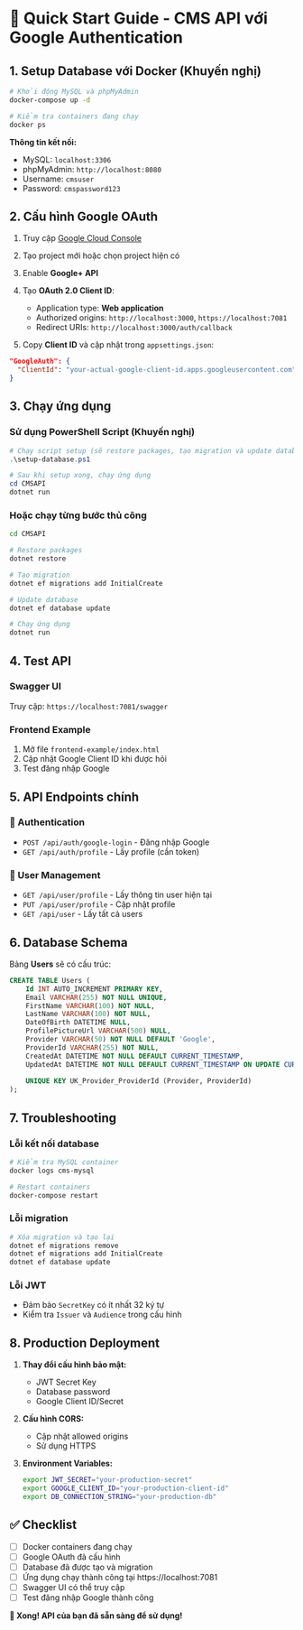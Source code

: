 # 🚀 Quick Start Guide - CMS API với Google Authentication

## 1. Setup Database với Docker (Khuyến nghị)

```bash
# Khởi động MySQL và phpMyAdmin
docker-compose up -d

# Kiểm tra containers đang chạy
docker ps
```

**Thông tin kết nối:**
- MySQL: `localhost:3306`
- phpMyAdmin: `http://localhost:8080`
- Username: `cmsuser`
- Password: `cmspassword123`

## 2. Cấu hình Google OAuth

1. Truy cập [Google Cloud Console](https://console.cloud.google.com/)
2. Tạo project mới hoặc chọn project hiện có
3. Enable **Google+ API**
4. Tạo **OAuth 2.0 Client ID**:
   - Application type: **Web application**
   - Authorized origins: `http://localhost:3000`, `https://localhost:7081`
   - Redirect URIs: `http://localhost:3000/auth/callback`

5. Copy **Client ID** và cập nhật trong `appsettings.json`:
```json
"GoogleAuth": {
  "ClientId": "your-actual-google-client-id.apps.googleusercontent.com"
}
```

## 3. Chạy ứng dụng

### Sử dụng PowerShell Script (Khuyến nghị)
```powershell
# Chạy script setup (sẽ restore packages, tạo migration và update database)
.\setup-database.ps1

# Sau khi setup xong, chạy ứng dụng
cd CMSAPI
dotnet run
```

### Hoặc chạy từng bước thủ công
```bash
cd CMSAPI

# Restore packages
dotnet restore

# Tạo migration
dotnet ef migrations add InitialCreate

# Update database
dotnet ef database update

# Chạy ứng dụng
dotnet run
```

## 4. Test API

### Swagger UI
Truy cập: `https://localhost:7081/swagger`

### Frontend Example
1. Mở file `frontend-example/index.html`
2. Cập nhật Google Client ID khi được hỏi
3. Test đăng nhập Google

## 5. API Endpoints chính

### 🔐 Authentication
- `POST /api/auth/google-login` - Đăng nhập Google
- `GET /api/auth/profile` - Lấy profile (cần token)

### 👤 User Management
- `GET /api/user/profile` - Lấy thông tin user hiện tại
- `PUT /api/user/profile` - Cập nhật profile
- `GET /api/user` - Lấy tất cả users

## 6. Database Schema

Bảng **Users** sẽ có cấu trúc:
```sql
CREATE TABLE Users (
    Id INT AUTO_INCREMENT PRIMARY KEY,
    Email VARCHAR(255) NOT NULL UNIQUE,
    FirstName VARCHAR(100) NOT NULL,
    LastName VARCHAR(100) NOT NULL,
    DateOfBirth DATETIME NULL,
    ProfilePictureUrl VARCHAR(500) NULL,
    Provider VARCHAR(50) NOT NULL DEFAULT 'Google',
    ProviderId VARCHAR(255) NOT NULL,
    CreatedAt DATETIME NOT NULL DEFAULT CURRENT_TIMESTAMP,
    UpdatedAt DATETIME NOT NULL DEFAULT CURRENT_TIMESTAMP ON UPDATE CURRENT_TIMESTAMP,
    
    UNIQUE KEY UK_Provider_ProviderId (Provider, ProviderId)
);
```

## 7. Troubleshooting

### Lỗi kết nối database
```bash
# Kiểm tra MySQL container
docker logs cms-mysql

# Restart containers
docker-compose restart
```

### Lỗi migration
```bash
# Xóa migration và tạo lại
dotnet ef migrations remove
dotnet ef migrations add InitialCreate
dotnet ef database update
```

### Lỗi JWT
- Đảm bảo `SecretKey` có ít nhất 32 ký tự
- Kiểm tra `Issuer` và `Audience` trong cấu hình

## 8. Production Deployment

1. **Thay đổi cấu hình bảo mật:**
   - JWT Secret Key
   - Database password
   - Google Client ID/Secret

2. **Cấu hình CORS:**
   - Cập nhật allowed origins
   - Sử dụng HTTPS

3. **Environment Variables:**
   ```bash
   export JWT_SECRET="your-production-secret"
   export GOOGLE_CLIENT_ID="your-production-client-id"
   export DB_CONNECTION_STRING="your-production-db"
   ```

## ✅ Checklist

- [ ] Docker containers đang chạy
- [ ] Google OAuth đã cấu hình
- [ ] Database đã được tạo và migration
- [ ] Ứng dụng chạy thành công tại https://localhost:7081
- [ ] Swagger UI có thể truy cập
- [ ] Test đăng nhập Google thành công

**🎉 Xong! API của bạn đã sẵn sàng để sử dụng!**
